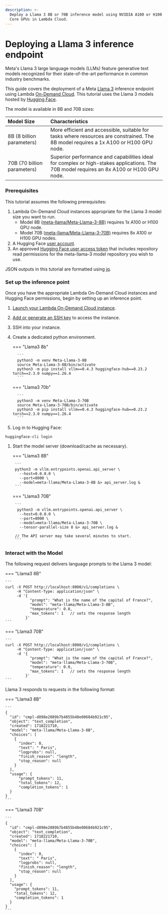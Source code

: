 ```yaml
---
description: >-
  Deploy a Llama 3 8B or 70B inference model using NVIDIA A100 or H100 Tensor
  Core GPUs in Lambda Cloud.
---
```


# Deploying a Llama 3 inference endpoint

Meta's Llama 3 large language models (LLMs) feature generative text models recognized for their state-of-the-art performance in common industry benchmarks.

This guide covers the deployment of a Meta [Llama 3](https://llama.meta.com/llama3/) inference endpoint using Lambda [On-Demand Cloud](https://lambdalabs.com/service/gpu-cloud). This tutorial uses the Llama 3 models hosted by [Hugging Face](https://huggingface.co/meta-llama/Meta-Llama-3-8B).

The model is available in 8B and 70B sizes:

| Model Size | Characteristics |
| :---- | :---- |
| 8B (8 billion parameters) | More efficient and accessible, suitable for tasks where resources are constrained. The 8B model requires a 1x A100 or H100 GPU node. |
| 70B (70 billion parameters) | Superior performance and capabilities ideal for complex or high-stakes applications. The 70B model requires an 8x A100 or H100 GPU node. |

### Prerequisites

This tutorial assumes the following prerequisites:

1. Lambda On-Demand Cloud instances appropriate for the Llama 3 model size you want to run.
    * Model 8B ([meta-llama/Meta-Llama-3-8B)](https://huggingface.co/meta-llama/Meta-Llama-3-8B) requires 1x A100 or H100 GPU node.
    * Model 70B ([meta-llama/Meta-Llama-3-70B)](https://huggingface.co/meta-llama/Meta-Llama-3-70B) requires 8x A100 or H100 GPU nodes.
1. A Hugging Face [user account](https://huggingface.co/join).
1. An approved [Hugging Face user access token](https://huggingface.co/docs/hub/en/security-tokens) that includes repository read permissions for the meta-llama-3 model repository you wish to use.

JSON outputs in this tutorial are formatted using [jq](https://jqlang.github.io/jq/).

### Set up the inference point

Once you have the appropriate Lambda On-Demand Cloud instances and Hugging Face permissions, begin by setting up an inference point.&#x20;

1. [Launch your Lambda On-Demand Cloud instance](https://cloud.lambdalabs.com/sign-up).
1. [Add or generate an SSH key](https://docs.lambdalabs.com/on-demand-cloud/dashboard#launch-instances) to access the instance.
1. SSH into your instance.
1. Create a dedicated python environment.

    === "Llama3 8b"

         ```
         python3 -m venv Meta-Llama-3-8B
         source Meta-Llama-3-8B/bin/activate
         python3 -m pip install vllm==0.4.3 huggingface-hub==0.23.2 torch==2.3.0 numpy==1.26.4
         ```

    === "Llama3 70b"

         ```
         python3 -m venv Meta-Llama-3-70B
         source Meta-Llama-3-70B/bin/activate
         python3 -m pip install vllm==0.4.3 huggingface-hub==0.23.2 torch==2.3.0 numpy==1.26.4
         ```

1. Log in to Hugging Face:

```
huggingface-cli login
```

1. Start the model server (download/cache as necessary).&#x20;

    === "Llama3 8B"

        ```
        python3 -m vllm.entrypoints.openai.api_server \
          --host=0.0.0.0 \
          --port=8000 \
          --model=meta-llama/Meta-Llama-3-8B &> api_server.log & 
        ```

    === "Llama3 70B"

        ```
         python3 -m vllm.entrypoints.openai.api_server \
          --host=0.0.0.0 \
          --port=8000 \
          --model=meta-llama/Meta-Llama-3-70B \
          --tensor-parallel-size 8 &> api_server.log &

        // The API server may take several minutes to start.
        ```

### Interact with the Model

The following request delivers language prompts to the Llama 3 model:

=== "Llama3 8B"

    ```
    curl -X POST http://localhost:8000/v1/completions \
         -H "Content-Type: application/json" \
         -d '{
               "prompt": "What is the name of the capital of France?",
               "model": "meta-llama/Meta-Llama-3-8B",
               "temperature": 0.0,
               "max_tokens": 1   // sets the response length
             }'
    ```

=== "Llama3 70B"

    ```
    curl -X POST http://localhost:8000/v1/completions \
         -H "Content-Type: application/json" \
         -d '{
               "prompt": "What is the name of the capital of France?",
               "model": "meta-llama/Meta-Llama-3-70B",
               "temperature": 0.0,
               "max_tokens": 1   // sets the response length
             }'
    ```

Llama 3 responds to requests in the following format:

=== "Llama3 8B"

    ```
    {
      "id": "cmpl-d898e2089b7b4855b48e00684b921c95",
      "object": "text_completion",
      "created": 1718221710,
      "model": "meta-llama/Meta-Llama-3-8B",
      "choices": [
        {
          "index": 0,
          "text": " Paris",
          "logprobs": null,
          "finish_reason": "length",
          "stop_reason": null
        }
      ],
      "usage": {
          "prompt_tokens": 11,
          "total_tokens": 12,
          "completion_tokens": 1
      }
    }
    ```

=== "Llama3 70B"

    ```
    {
      "id": "cmpl-d898e2089b7b4855b48e00684b921c95",
      "object": "text_completion",
      "created": 1718221710,
      "model": "meta-llama/Meta-Llama-3-70B",
      "choices": [
        {
          "index": 0,
          "text": " Paris",
          "logprobs": null,
          "finish_reason": "length",
          "stop_reason": null
        }
      ],
      "usage": {
        "prompt_tokens": 11,
        "total_tokens": 12,
        "completion_tokens": 1
      }
    }
    ```
